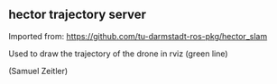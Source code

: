## hector trajectory server ##

Imported from:
https://github.com/tu-darmstadt-ros-pkg/hector_slam

Used to draw the trajectory of the drone in rviz (green line)

(Samuel Zeitler)